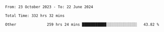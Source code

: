 

<!--START_SECTION:waka-->

```txt
From: 23 October 2023 - To: 22 June 2024

Total Time: 332 hrs 32 mins

Other              259 hrs 24 mins ███████████░░░░░░░░░░░░░░   43.82 %
```

<!--END_SECTION:waka-->
